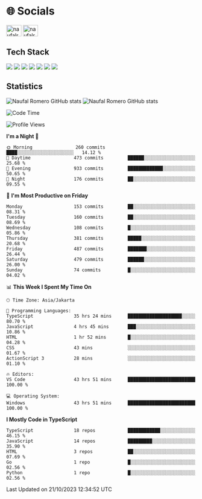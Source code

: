 <h1 align="">🌐 Socials</h1>
<p align="left">
<a href="https://linkedin.com/in/naufal-romero-putra-pratama-9ab816177/" target="blank"><img align="center" src="https://raw.githubusercontent.com/rahuldkjain/github-profile-readme-generator/master/src/images/icons/Social/linked-in-alt.svg" alt="naufalromero" height="30" width="40" /></a>
<a href="https://instagram.com/naufalromero" target="blank"><img align="center" src="https://raw.githubusercontent.com/rahuldkjain/github-profile-readme-generator/master/src/images/icons/Social/instagram.svg" alt="naufalromero" height="30" width="40" /></a>
</p>


<h2 align="">Tech Stack</h2>
<div align="">
  <img src="https://img.shields.io/badge/next.js-000000?style=for-the-badge&logo=nextdotjs&logoColor=white"/>
 <img src="https://img.shields.io/badge/typescript-%23007ACC.svg?style=for-the-badge&logo=typescript&logoColor=white"/>
 <img src="https://img.shields.io/badge/react-%2320232a.svg?style=for-the-badge&logo=react&logoColor=%2361DAFB"/>
 <img src="https://img.shields.io/badge/tailwindcss-%2338B2AC.svg?style=for-the-badge&logo=tailwind-css&logoColor=white"/>
 <img src="https://img.shields.io/badge/Prisma-3982CE?style=for-the-badge&logo=Prisma&logoColor=white"/>
 <img src="https://img.shields.io/badge/javascript-%23323330.svg?style=for-the-badge&logo=javascript&logoColor=%23F7DF1E"/>
 <img src="https://img.shields.io/badge/java-%23ED8B00.svg?style=for-the-badge&logo=openjdk&logoColor=white"/>
</div>


<h2 align="">Statistics</h2>
<div align="">
<img src="https://github-readme-stats-xi-nine-74.vercel.app/api?username=romves&show_icons=true&theme=tokyonight&include_all_commits=true&count_private=true" alt="Naufal Romero GitHub stats"/>
<img src="https://github-readme-stats-xi-nine-74.vercel.app/api/top-langs/?username=romves&theme=tokyonight&hide_border=false&include_all_commits=true&count_private=true&layout=compact" alt="Naufal Romero GitHub stats"/>
</div>

<!--START_SECTION:waka-->
![Code Time](http://img.shields.io/badge/Code%20Time-428%20hrs%2025%20mins-blue)

![Profile Views](http://img.shields.io/badge/Profile%20Views-11-blue)

**I'm a Night 🦉** 

```text
🌞 Morning                260 commits         ████░░░░░░░░░░░░░░░░░░░░░   14.12 % 
🌆 Daytime                473 commits         ██████░░░░░░░░░░░░░░░░░░░   25.68 % 
🌃 Evening                933 commits         █████████████░░░░░░░░░░░░   50.65 % 
🌙 Night                  176 commits         ██░░░░░░░░░░░░░░░░░░░░░░░   09.55 % 
```
📅 **I'm Most Productive on Friday** 

```text
Monday                   153 commits         ██░░░░░░░░░░░░░░░░░░░░░░░   08.31 % 
Tuesday                  160 commits         ██░░░░░░░░░░░░░░░░░░░░░░░   08.69 % 
Wednesday                108 commits         █░░░░░░░░░░░░░░░░░░░░░░░░   05.86 % 
Thursday                 381 commits         █████░░░░░░░░░░░░░░░░░░░░   20.68 % 
Friday                   487 commits         ███████░░░░░░░░░░░░░░░░░░   26.44 % 
Saturday                 479 commits         ██████░░░░░░░░░░░░░░░░░░░   26.00 % 
Sunday                   74 commits          █░░░░░░░░░░░░░░░░░░░░░░░░   04.02 % 
```


📊 **This Week I Spent My Time On** 

```text
🕑︎ Time Zone: Asia/Jakarta

💬 Programming Languages: 
TypeScript               35 hrs 24 mins      ████████████████████░░░░░   80.70 % 
JavaScript               4 hrs 45 mins       ███░░░░░░░░░░░░░░░░░░░░░░   10.86 % 
HTML                     1 hr 52 mins        █░░░░░░░░░░░░░░░░░░░░░░░░   04.28 % 
CSS                      43 mins             ░░░░░░░░░░░░░░░░░░░░░░░░░   01.67 % 
ActionScript 3           28 mins             ░░░░░░░░░░░░░░░░░░░░░░░░░   01.10 % 

🔥 Editors: 
VS Code                  43 hrs 51 mins      █████████████████████████   100.00 % 

💻 Operating System: 
Windows                  43 hrs 51 mins      █████████████████████████   100.00 % 
```

**I Mostly Code in TypeScript** 

```text
TypeScript               18 repos            ████████████░░░░░░░░░░░░░   46.15 % 
JavaScript               14 repos            █████████░░░░░░░░░░░░░░░░   35.90 % 
HTML                     3 repos             ██░░░░░░░░░░░░░░░░░░░░░░░   07.69 % 
Go                       1 repo              █░░░░░░░░░░░░░░░░░░░░░░░░   02.56 % 
Python                   1 repo              █░░░░░░░░░░░░░░░░░░░░░░░░   02.56 % 
```




 Last Updated on 21/10/2023 12:34:52 UTC
<!--END_SECTION:waka-->
